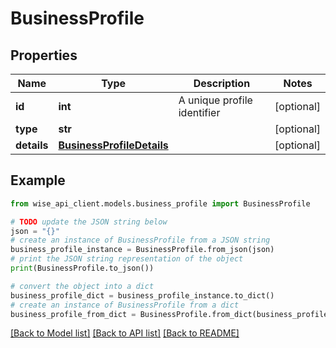 # BusinessProfile


## Properties

Name | Type | Description | Notes
------------ | ------------- | ------------- | -------------
**id** | **int** | A unique profile identifier | [optional] 
**type** | **str** |  | [optional] 
**details** | [**BusinessProfileDetails**](BusinessProfileDetails.md) |  | [optional] 

## Example

```python
from wise_api_client.models.business_profile import BusinessProfile

# TODO update the JSON string below
json = "{}"
# create an instance of BusinessProfile from a JSON string
business_profile_instance = BusinessProfile.from_json(json)
# print the JSON string representation of the object
print(BusinessProfile.to_json())

# convert the object into a dict
business_profile_dict = business_profile_instance.to_dict()
# create an instance of BusinessProfile from a dict
business_profile_from_dict = BusinessProfile.from_dict(business_profile_dict)
```
[[Back to Model list]](../README.md#documentation-for-models) [[Back to API list]](../README.md#documentation-for-api-endpoints) [[Back to README]](../README.md)


